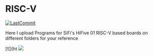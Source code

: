 # RISC-V

[![LastCommit](https://img.shields.io/github/last-commit/balaji303/RISC-V.svg?style=social)](https://github.com/balaji303/RISC-V/commits/master)

Here I upload Programs for SiFi's HiFive 01 RISC-V based boards on different folders for your reference

[![](ht
<a href="https://opencollective.com/shields#backers" target="_blank"><img src="https://opencollective.com/shields/backers.svg?width=890"></a>
